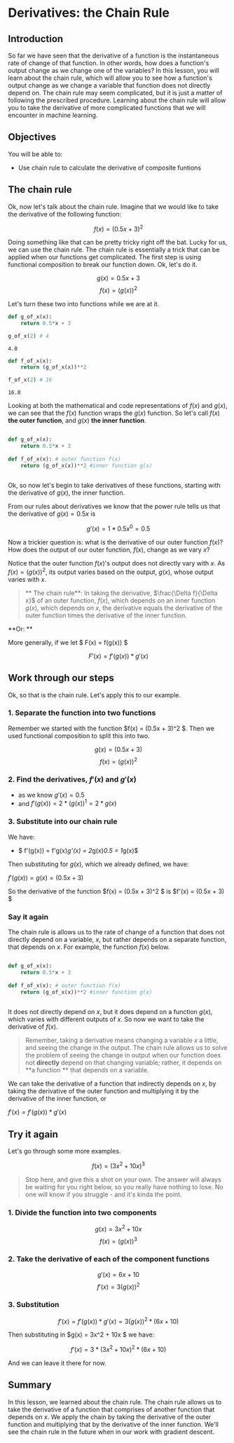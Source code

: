 
# Derivatives: the Chain Rule

## Introduction

So far we have seen that the derivative of a function is the instantaneous rate of change of that function.  In other words, how does a function's output change as we change one of the variables?  In this lesson, you will learn about the chain rule, which will allow you to see how a function's output change as we change a variable that function does not directly depend on.  The chain rule may seem complicated, but it is just a matter of following the prescribed procedure.  Learning about the chain rule will allow you to take the derivative of more complicated functions that we will encounter in machine learning.

## Objectives

You will be able to:
- Use chain rule to calculate the derivative of composite funtions

## The chain rule

Ok, now let's talk about the chain rule.  Imagine that we would like to take the derivative of the following function:

$$f(x) = (0.5x + 3)^2 $$ 

Doing something like that can be pretty tricky right off the bat.  Lucky for us, we can use the chain rule.  The chain rule is essentially a trick that can be applied when our functions get complicated.  The first step is using functional composition to break our function down. Ok, let's do it.

$$g(x) = 0.5x + 3 $$
$$f(x) = (g(x))^2$$

Let's turn these two into functions while we are at it.


```python
def g_of_x(x):
    return 0.5*x + 3
```


```python
g_of_x(2) # 4
```




    4.0




```python
def f_of_x(x):
    return (g_of_x(x))**2
```


```python
f_of_x(2) # 16
```




    16.0



Looking at both the mathematical and code representations of $f(x)$ and $g(x)$, we can see that the $f(x)$ function wraps the $g(x)$ function.  So let's call $f(x)$ **the outer function**, and $g(x)$ **the inner function**.

```python

def g_of_x(x):
    return 0.5*x + 3
    
def f_of_x(x): # outer function f(x) 
    return (g_of_x(x))**2 #inner function g(x)
    
```

Ok, so now let's begin to take derivatives of these functions, starting with the derivative of $g(x)$, the inner function.

From our rules about derivatives we know that the power rule tells us that the derivative of $g(x) = 0.5x$ is 

$$g'(x) = 1*0.5x^0 = 0.5$$

Now a trickier question is: what is the derivative of our outer function $f(x)$? How does the output of our outer function, $f(x)$, change as we vary $x$? 

Notice that the outer function $f(x)$'s output does not directly vary with $x$. As $f(x)=(g(x))^2$, its output varies based on the output, $g(x)$, whose output varies with $x$.

> ** The chain rule**: In taking the derivative, $\frac{\Delta f}{\Delta x}$ of an outer function, $f(x)$, which depends on an inner function $g(x)$, which depends on $x$, the derivative equals the derivative of the outer function times the derivative of the inner function.  

**Or: **

More generally, if we let $ F(x) = f(g(x)) $

$$ F'(x) = f'(g(x))*g'(x) $$

## Work through our steps

Ok, so that is the chain rule.  Let's apply this to our example.

### 1. Separate the function into two functions

Remember we started with the function $f(x) = (0.5x + 3)^2 $.  Then we used functional composition to split this into two.

$$g(x) = (0.5x + 3)$$
$$f(x) = (g(x))^2$$

### 2. Find the derivatives, $f'(x)$ and $g'(x)$

* as we know $g'(x) = 0.5$
* and $f'(g(x)) = 2*(g(x))^{1} = 2*g(x)$

### 3. Substitute into our chain rule

We have: 
* $ f'(g(x)) = f'g(x)*g'(x) = 2*g(x)*0.5 = 1*g(x)$

Then substituting for $g(x)$, which we already defined, we have: 

$f'(g(x)) = g(x) = (0.5x + 3)$

So the derivative of the function $f(x) = (0.5x + 3)^2 $ is $f'(x) = (0.5x + 3) $

### Say it again

The chain rule is allows us to the rate of change of a function that does not directly depend on a variable, $x$, but rather depends on a separate function, that depends on $x$.  For example, the function $f(x)$ below.

```python

def g_of_x(x):
    return 0.5*x + 3
    
def f_of_x(x): # outer function f(x) 
    return (g_of_x(x))**2 #inner function g(x)
    
```

It does not directly depend on $x$, but it does depend on a function $g(x)$, which varies with different outputs of $x$.  So now we want to take the derivative of $f(x)$.

> Remember, taking a derivative means changing a variable $x$ a little, and seeing the change in the output.  The chain rule allows us to solve the problem of seeing the change in output when our function does not **directly** depend on that changing variable; rather, it depends on **a function ** that depends on a variable.  

We can take the derivative of a function that indirectly depends on $x$, by taking the derivative of the outer function and multiplying it by the derivative of the inner function, or 

$f'(x) = f'(g(x))*g'(x)$

## Try it again

Let's go through some more examples.

$$ f(x) = (3x^2 + 10x)^3$$

> Stop here, and give this a shot on your own.  The answer will always be waiting for you right below, so you really have nothing to lose.  No one will know if you struggle - and it's kinda the point.

### 1. Divide the function into two components 

$$g(x) = 3x^2 + 10x $$
$$f(x) = (g(x))^3$$


### 2. Take the derivative of each of the component functions 

$$g'(x) = 6x + 10 $$
$$f'(x) = 3(g(x))^2$$

### 3. Substitution 

$$f'(x) = f'(g(x))*g'(x) = 3(g(x))^2*(6x+10)$$

Then substituting in $g(x) = 3x^2 + 10x $ we have:

$$f'(x) = 3*(3x^2 + 10x)^2*(6x+10) $$

And we can leave it there for now.

## Summary

In this lesson, we learned about the chain rule. The chain rule allows us to take the derivative of a function that comprises of another function that depends on $x$. We apply the chain by taking the derivative of the outer function and multiplying that by the derivative of the inner function. We'll see the chain rule in the future when in our work with gradient descent.
